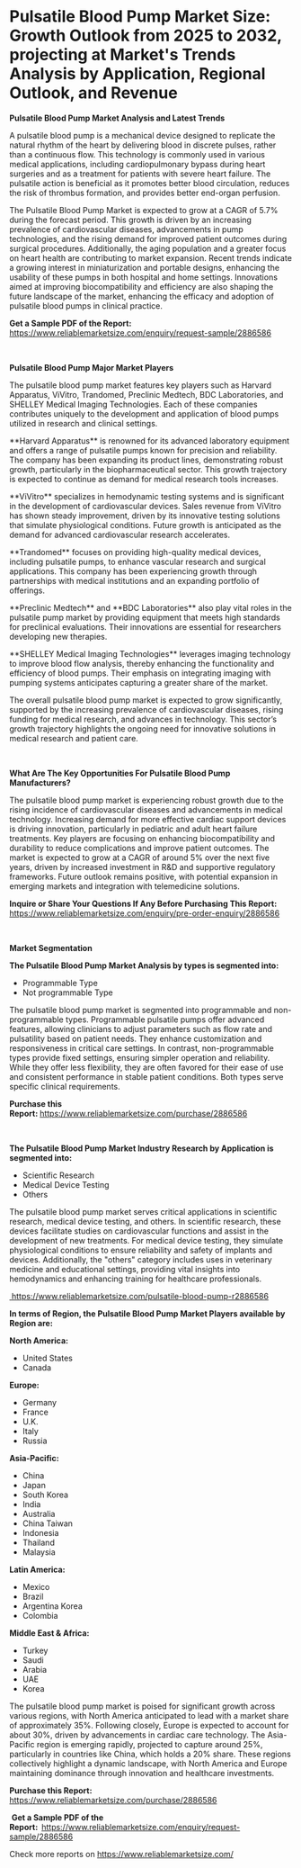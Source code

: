 <p><h1>Pulsatile Blood Pump Market Size: Growth Outlook from 2025 to 2032, projecting at Market's Trends Analysis by Application, Regional Outlook, and Revenue</h1></p><p><strong>Pulsatile Blood Pump Market Analysis and Latest Trends</strong></p>
<p><p>A pulsatile blood pump is a mechanical device designed to replicate the natural rhythm of the heart by delivering blood in discrete pulses, rather than a continuous flow. This technology is commonly used in various medical applications, including cardiopulmonary bypass during heart surgeries and as a treatment for patients with severe heart failure. The pulsatile action is beneficial as it promotes better blood circulation, reduces the risk of thrombus formation, and provides better end-organ perfusion.</p><p>The Pulsatile Blood Pump Market is expected to grow at a CAGR of 5.7% during the forecast period. This growth is driven by an increasing prevalence of cardiovascular diseases, advancements in pump technologies, and the rising demand for improved patient outcomes during surgical procedures. Additionally, the aging population and a greater focus on heart health are contributing to market expansion. Recent trends indicate a growing interest in miniaturization and portable designs, enhancing the usability of these pumps in both hospital and home settings. Innovations aimed at improving biocompatibility and efficiency are also shaping the future landscape of the market, enhancing the efficacy and adoption of pulsatile blood pumps in clinical practice.</p></p>
<p><strong>Get a Sample PDF of the Report:&nbsp;</strong> <a href="https://www.reliablemarketsize.com/enquiry/request-sample/2886586?utm_campaign=3172&utm_medium=2&utm_source=Github&utm_content=ia&utm_term=13032025&utm_id=pulsatile-blood-pump">https://www.reliablemarketsize.com/enquiry/request-sample/2886586</a></p>
<p>&nbsp;</p>
<p><strong>Pulsatile Blood Pump Major Market Players</strong></p>
<p><p>The pulsatile blood pump market features key players such as Harvard Apparatus, ViVitro, Trandomed, Preclinic Medtech, BDC Laboratories, and SHELLEY Medical Imaging Technologies. Each of these companies contributes uniquely to the development and application of blood pumps utilized in research and clinical settings.</p><p>**Harvard Apparatus** is renowned for its advanced laboratory equipment and offers a range of pulsatile pumps known for precision and reliability. The company has been expanding its product lines, demonstrating robust growth, particularly in the biopharmaceutical sector. This growth trajectory is expected to continue as demand for medical research tools increases.</p><p>**ViVitro** specializes in hemodynamic testing systems and is significant in the development of cardiovascular devices. Sales revenue from ViVitro has shown steady improvement, driven by its innovative testing solutions that simulate physiological conditions. Future growth is anticipated as the demand for advanced cardiovascular research accelerates.</p><p>**Trandomed** focuses on providing high-quality medical devices, including pulsatile pumps, to enhance vascular research and surgical applications. This company has been experiencing growth through partnerships with medical institutions and an expanding portfolio of offerings. </p><p>**Preclinic Medtech** and **BDC Laboratories** also play vital roles in the pulsatile pump market by providing equipment that meets high standards for preclinical evaluations. Their innovations are essential for researchers developing new therapies.</p><p>**SHELLEY Medical Imaging Technologies** leverages imaging technology to improve blood flow analysis, thereby enhancing the functionality and efficiency of blood pumps. Their emphasis on integrating imaging with pumping systems anticipates capturing a greater share of the market.</p><p>The overall pulsatile blood pump market is expected to grow significantly, supported by the increasing prevalence of cardiovascular diseases, rising funding for medical research, and advances in technology. This sector’s growth trajectory highlights the ongoing need for innovative solutions in medical research and patient care.</p></p>
<p>&nbsp;</p>
<p><strong>What Are The Key Opportunities For Pulsatile Blood Pump Manufacturers?</strong></p>
<p><p>The pulsatile blood pump market is experiencing robust growth due to the rising incidence of cardiovascular diseases and advancements in medical technology. Increasing demand for more effective cardiac support devices is driving innovation, particularly in pediatric and adult heart failure treatments. Key players are focusing on enhancing biocompatibility and durability to reduce complications and improve patient outcomes. The market is expected to grow at a CAGR of around 5% over the next five years, driven by increased investment in R&D and supportive regulatory frameworks. Future outlook remains positive, with potential expansion in emerging markets and integration with telemedicine solutions.</p></p>
<p><strong>Inquire or Share Your Questions If Any Before Purchasing This Report:</strong> <a href="https://www.reliablemarketsize.com/enquiry/pre-order-enquiry/2886586?utm_campaign=3172&utm_medium=2&utm_source=Github&utm_content=ia&utm_term=13032025&utm_id=pulsatile-blood-pump">https://www.reliablemarketsize.com/enquiry/pre-order-enquiry/2886586</a></p>
<p>&nbsp;</p>
<p><strong>Market Segmentation</strong></p>
<p><strong>The Pulsatile Blood Pump Market Analysis by types is segmented into:</strong></p>
<p><ul><li>Programmable Type</li><li>Not programmable Type</li></ul></p>
<p><p>The pulsatile blood pump market is segmented into programmable and non-programmable types. Programmable pulsatile pumps offer advanced features, allowing clinicians to adjust parameters such as flow rate and pulsatility based on patient needs. They enhance customization and responsiveness in critical care settings. In contrast, non-programmable types provide fixed settings, ensuring simpler operation and reliability. While they offer less flexibility, they are often favored for their ease of use and consistent performance in stable patient conditions. Both types serve specific clinical requirements.</p></p>
<p><strong>Purchase this Report:&nbsp;</strong><a href="https://www.reliablemarketsize.com/purchase/2886586?utm_campaign=3172&utm_medium=2&utm_source=Github&utm_content=ia&utm_term=13032025&utm_id=pulsatile-blood-pump">https://www.reliablemarketsize.com/purchase/2886586</a></p>
<p>&nbsp;</p>
<p><strong>The Pulsatile Blood Pump Market Industry Research by Application is segmented into:</strong></p>
<p><ul><li>Scientific Research</li><li>Medical Device Testing</li><li>Others</li></ul></p>
<p><p>The pulsatile blood pump market serves critical applications in scientific research, medical device testing, and others. In scientific research, these devices facilitate studies on cardiovascular functions and assist in the development of new treatments. For medical device testing, they simulate physiological conditions to ensure reliability and safety of implants and devices. Additionally, the "others" category includes uses in veterinary medicine and educational settings, providing vital insights into hemodynamics and enhancing training for healthcare professionals.</p></p>
<p><a href="https://www.reliablemarketsize.com/pulsatile-blood-pump-r2886586?utm_campaign=3172&utm_medium=2&utm_source=Github&utm_content=ia&utm_term=13032025&utm_id=pulsatile-blood-pump">&nbsp;https://www.reliablemarketsize.com/pulsatile-blood-pump-r2886586</a></p>
<p><strong>In terms of Region, the Pulsatile Blood Pump Market Players available by Region are:</strong></p>
<p>
    <p> <strong> North America: </strong>
        <ul>
            <li>United States</li>
            <li>Canada</li>
        </ul>
        </p> 
    <p> <strong> Europe: </strong>
        <ul>
            <li>Germany</li>
            <li>France</li>
            <li>U.K.</li>
            <li>Italy</li>
            <li>Russia</li>
        </ul>
        </p> 
    <p> <strong> Asia-Pacific: </strong>
        <ul>
            <li>China</li>
            <li>Japan</li>
            <li>South Korea</li>
            <li>India</li>
            <li>Australia</li>
            <li>China Taiwan</li>
            <li>Indonesia</li>
            <li>Thailand</li>
            <li>Malaysia</li>
        </ul>
        </p> 
    <p> <strong> Latin America: </strong>
        <ul>
            <li>Mexico</li>
            <li>Brazil</li>
            <li>Argentina Korea</li>
            <li>Colombia</li>
        </ul>
        </p> 
    <p> <strong> Middle East & Africa: </strong>
        <ul>
            <li>Turkey</li>
            <li>Saudi</li>
            <li>Arabia</li>
            <li>UAE</li>
            <li>Korea</li>
        </ul>
    </p>
    </p>
<p><p>The pulsatile blood pump market is poised for significant growth across various regions, with North America anticipated to lead with a market share of approximately 35%. Following closely, Europe is expected to account for about 30%, driven by advancements in cardiac care technology. The Asia-Pacific region is emerging rapidly, projected to capture around 25%, particularly in countries like China, which holds a 20% share. These regions collectively highlight a dynamic landscape, with North America and Europe maintaining dominance through innovation and healthcare investments.</p></p>
<p><strong>Purchase this Report: </strong><a href="https://www.reliablemarketsize.com/purchase/2886586?utm_campaign=3172&utm_medium=2&utm_source=Github&utm_content=ia&utm_term=13032025&utm_id=pulsatile-blood-pump">https://www.reliablemarketsize.com/purchase/2886586</a></p>
<p>&nbsp;<strong>Get a Sample PDF of the Report:&nbsp;&nbsp;</strong><a href="https://www.reliablemarketsize.com/enquiry/request-sample/2886586?utm_campaign=3172&utm_medium=2&utm_source=Github&utm_content=ia&utm_term=13032025&utm_id=pulsatile-blood-pump">https://www.reliablemarketsize.com/enquiry/request-sample/2886586</a></p>
<p><strong></strong></p>
<p>Check more reports on <a href="https://www.reliablemarketsize.com/?utm_campaign=3172&utm_medium=2&utm_source=Github&utm_content=ia&utm_term=13032025&utm_id=pulsatile-blood-pump">https://www.reliablemarketsize.com/</a></p>